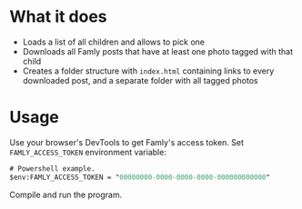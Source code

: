 # What it does

* Loads a list of all children and allows to pick one
* Downloads all Famly posts that have at least one photo tagged with that child
* Creates a folder structure with `index.html` containing links to every downloaded post, and a separate folder with all tagged photos

# Usage

Use your browser's DevTools to get Famly's access token. Set `FAMLY_ACCESS_TOKEN` environment variable:
```ps
# Powershell example.
$env:FAMLY_ACCESS_TOKEN = "00000000-0000-0000-0000-000000000000"
```

Compile and run the program.